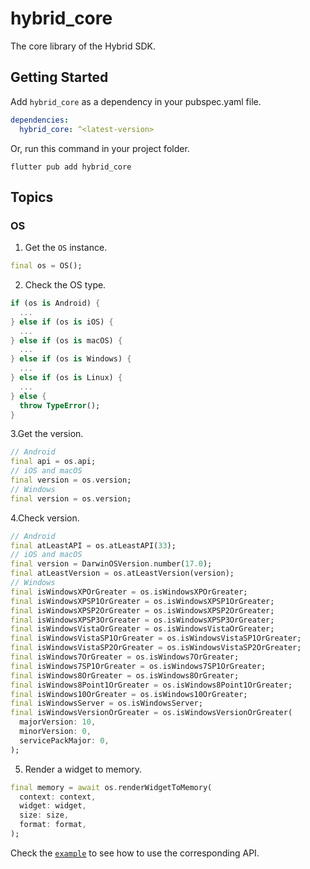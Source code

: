 # hybrid_core

The core library of the Hybrid SDK.

## Getting Started

Add `hybrid_core` as a dependency in your pubspec.yaml file.

``` YAML
dependencies:
  hybrid_core: ^<latest-version>
```

Or, run this command in your project folder.

``` shell
flutter pub add hybrid_core
```

## Topics

### OS

1. Get the `OS` instance.
``` Dart
final os = OS();
```
2. Check the OS type.
``` Dart
if (os is Android) {
  ...
} else if (os is iOS) {
  ...
} else if (os is macOS) {
  ...
} else if (os is Windows) {
  ...
} else if (os is Linux) {
  ...
} else {
  throw TypeError();
}
```
3.Get the version.
``` Dart
// Android
final api = os.api;
// iOS and macOS
final version = os.version;
// Windows
final version = os.version;
```
4.Check version.
``` Dart
// Android
final atLeastAPI = os.atLeastAPI(33);
// iOS and macOS
final version = DarwinOSVersion.number(17.0);
final atLeastVersion = os.atLeastVersion(version);
// Windows
final isWindowsXPOrGreater = os.isWindowsXPOrGreater;
final isWindowsXPSP1OrGreater = os.isWindowsXPSP1OrGreater;
final isWindowsXPSP2OrGreater = os.isWindowsXPSP2OrGreater;
final isWindowsXPSP3OrGreater = os.isWindowsXPSP3OrGreater;
final isWindowsVistaOrGreater = os.isWindowsVistaOrGreater;
final isWindowsVistaSP1OrGreater = os.isWindowsVistaSP1OrGreater;
final isWindowsVistaSP2OrGreater = os.isWindowsVistaSP2OrGreater;
final isWindows7OrGreater = os.isWindows7OrGreater;
final isWindows7SP1OrGreater = os.isWindows7SP1OrGreater;
final isWindows8OrGreater = os.isWindows8OrGreater;
final isWindows8Point1OrGreater = os.isWindows8Point1OrGreater;
final isWindows10OrGreater = os.isWindows10OrGreater;
final isWindowsServer = os.isWindowsServer;
final isWindowsVersionOrGreater = os.isWindowsVersionOrGreater(
  majorVersion: 10,
  minorVersion: 0,
  servicePackMajor: 0,
);
```
5. Render a widget to memory.
``` Dart
final memory = await os.renderWidgetToMemory(
  context: context,
  widget: widget,
  size: size,
  format: format,
);
```

Check the [`example`][1] to see how to use the corresponding API.

[1]: example
